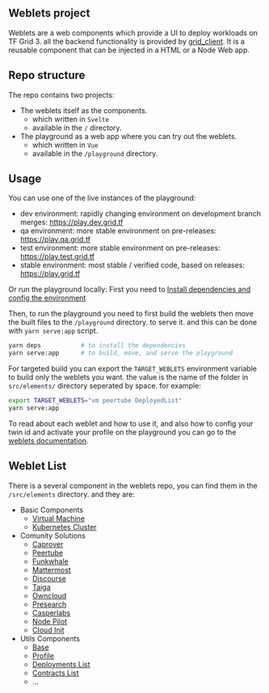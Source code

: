 ## Weblets project

Weblets are a web components which provide a UI to deploy workloads on TF Grid 3. all the backend functionality is provided by [grid_client](https://github.com/threefoldtech/grid3_client_ts). It is a reusable component that can be injected in a HTML or a Node Web app.

## Repo structure

The repo contains two projects:

- The weblets itself as the components.
  - which written in `Svelte`
  - available in the `/` directory.
- The playground as a web app where you can try out the weblets.
  - which written in `Vue`
  - available in the `/playground` directory.

## Usage

You can use one of the live instances of the playground:

- dev environment: rapidly changing environment on development branch merges: https://play.dev.grid.tf
- qa environment: more stable environment on pre-releases: https://play.qa.grid.tf
- test environment: more stable environment on pre-releases: https://play.test.grid.tf
- stable environment: most stable / verified code, based on releases: https://play.grid.tf

Or run the playground locally:
First you need to [Install dependencies and config the environment](./config.md)

Then, to run the playground you need to first build the weblets then move the built files to the `/playground` directory. to serve it. and this can be done with `yarn serve:app` script.

```bash
yarn deps           # to install the dependencies
yarn serve:app      # to build, move, and serve the playground
```

For targeted build you can export the `TARGET_WEBLETS` environment variable to build only the weblets you want. the value is the name of the folder in `src/elements/` directory seperated by space. for example:

```bash
export TARGET_WEBLETS="vm peertube DeployedList"
yarn serve:app
```

To read about each weblet and how to use it, and also how to config your twin id and activate your profile on the playground you can go to the [weblets documentation](https://library.threefold.me/info/manual/#/manual__weblets_profile_manager).

## Weblet List

There is a several component in the weblets repo, you can find them in the `/src/elements` directory. and they are:

- Basic Components
  - [Virtual Machine](/src/elements/vm)
  - [Kubernetes Cluster](/src/elements/kubernetes)
- Comunity Solutions
  - [Caprover](/src/elements/caprover)
  - [Peertube](/src/elements/peertube)
  - [Funkwhale](/src/elements/funkwhale)
  - [Mattermost](/src/elements/Mattermost)
  - [Discourse](/src/elements/discourse)
  - [Taiga](/src/elements/taiga)
  - [Owncloud](/src/elements/owncloud)
  - [Presearch](/src/elements/presearch)
  - [Casperlabs](/src/elements/casperlabs)
  - [Node Pilot](/src/elements/nodePilot)
  - [Cloud Init](/src/elements/cloudInit)
- Utils Components
  - [Base](/src/elements/base)
  - [Profile](/src/elements/profiles)
  - [Deployments List](/src/elements/DeployedList)
  - [Contracts List](/src/elements/ContractsList)
  - ...
